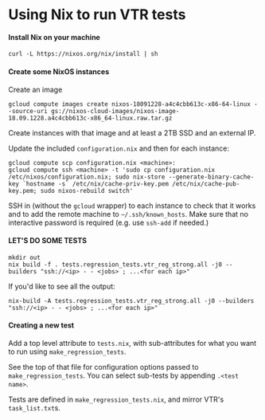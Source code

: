 Using Nix to run VTR tests
==========================

#### Install Nix on your machine

`curl -L https://nixos.org/nix/install | sh`

#### Create some NixOS instances

Create an image

```shell
gcloud compute images create nixos-18091228-a4c4cbb613c-x86-64-linux --source-uri gs://nixos-cloud-images/nixos-image-18.09.1228.a4c4cbb613c-x86_64-linux.raw.tar.gz
```

Create instances with that image and at least a 2TB SSD and an external IP.

Update the included `configuration.nix` and then for each instance:

```shell
gcloud compute scp configuration.nix <machine>:
gcloud compute ssh <machine> -t 'sudo cp configuration.nix /etc/nixos/configuration.nix; sudo nix-store --generate-binary-cache-key `hostname -s` /etc/nix/cache-priv-key.pem /etc/nix/cache-pub-key.pem; sudo nixos-rebuild switch'
```

SSH in (without the `gcloud` wrapper) to each instance to check that it works and to add the remote machine to `~/.ssh/known_hosts`. Make sure that no interactive password is required (e.g. use `ssh-add` if needed.)

#### LET'S DO SOME TESTS

```shell
mkdir out
nix build -f . tests.regression_tests.vtr_reg_strong.all -j0 --builders "ssh://<ip> - - <jobs> ; ...<for each ip>"
```

If you'd like to see all the output:

```shell
nix-build -A tests.regression_tests.vtr_reg_strong.all -j0 --builders "ssh://<ip> - - <jobs> ; ...<for each ip>"

```

#### Creating a new test

Add a top level attribute to `tests.nix`, with sub-attributes for what you want to run using `make_regression_tests`.

See the top of that file for configuration options passed to `make_regression_tests`. You can select sub-tests by appending `.<test name>`.

Tests are defined in `make_regression_tests.nix`, and mirror VTR's `task_list.txt`s.
